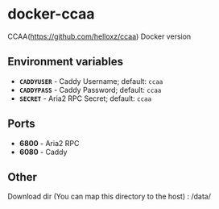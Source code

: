# docker-ccaa
CCAA(https://github.com/helloxz/ccaa) Docker version

## Environment variables

* **`CADDYUSER`** - Caddy Username; default: `ccaa`
* **`CADDYPASS`** - Caddy Password; default: `ccaa`
* **`SECRET`** - Aria2 RPC Secret; default: `ccaa`

## Ports

* **6800** - Aria2 RPC
* **6080** - Caddy

## Other
Download dir (You can map this directory to the host) : /data/

